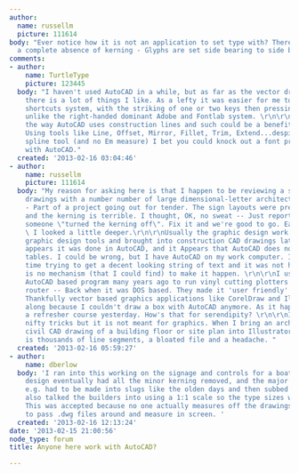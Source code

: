 ```yaml
---
author:
  name: russellm
  picture: 111614
body: "Ever notice how it is not an application to set type with? There is apparently,
  a complete absence of kerning - Glyphs are set side bearing to side bearing.  Amazing.\r\n\r\n"
comments:
- author:
    name: TurtleType
    picture: 123445
  body: "I haven't used AutoCAD in a while, but as far as the vector drawing is concerned
    there is a lot of things I like. As a lefty it was easier for me to use their
    shortcuts system, with the striking of one or two keys then pressing the spacebar,
    unlike the right-handed dominant Adobe and Fontlab system. \r\n\r\nI also think
    the way AutoCAD uses construction lines and such could be a benefit in Fontlab.
    Using tools like Line, Offset, Mirror, Fillet, Trim, Extend...despite the simple
    spline tool (and no Em measure) I bet you could knock out a font pretty quickly
    with AutoCAD."
  created: '2013-02-16 03:04:46'
- author:
    name: russellm
    picture: 111614
  body: "My reason for asking here is that I happen to be reviewing a set of consultant's
    drawings with a number number of large dimensional-letter architectural signs
    - Part of a project going out for tender. The sign layouts were prepared in AutoCAD
    and the kerning is terrible. I thought, OK, no sweat -- Just report back that
    someone \"turned the kerning off\". Fix it and we're good to go. Easy, right?
    \ I looked a little deeper.\r\n\r\nUsually the graphic design work is done with
    graphic design tools and brought into construction CAD drawings later. But it
    appears it was done in AutoCAD, and it Appears that AutoCAD does not read kerning
    tables. I could be wrong, but I have AutoCAD on my work computer. I spent some
    time trying to get a decent looking string of text and it was not happening. there
    is no mechanism (that I could find) to make it happen. \r\n\r\nI used to use an
    AutoCAD based program many years ago to run vinyl cutting plotters and a CAD-CAM
    router -- Back when it was DOS based. They made it 'user friendly' and I was lost.
    Thankfully vector based graphics applications like CorelDraw and Illustrator came
    along because I couldn't draw a box with AutoCAD anymore. As it happens I took
    a refresher course yesterday. How's that for serendipity? \r\n\r\nIt has some
    nifty tricks but it is not meant for graphics. When I bring an architectural or
    civil CAD drawing of a building floor or site plan into Illustrator What I get
    is thousands of line segments, a bloated file and a headache. "
  created: '2013-02-16 05:59:27'
- author:
    name: dberlow
  body: 'I ran into this working on the signage and controls for a boat. The type
    design eventually had all the minor kerning removed, and the major pairs "AW"
    e.g. had to be made into slugs like the olden days and then subbed in at output.  I
    also talked the builders into using a 1:1 scale so the type sizes would be understandable.
    This was accepted because no one actually measures off the drawings anymore, preferring
    to pass .dwg files around and measure in screen. '
  created: '2013-02-16 12:13:24'
date: '2013-02-15 21:00:56'
node_type: forum
title: Anyone here work with AutoCAD?

---
```

